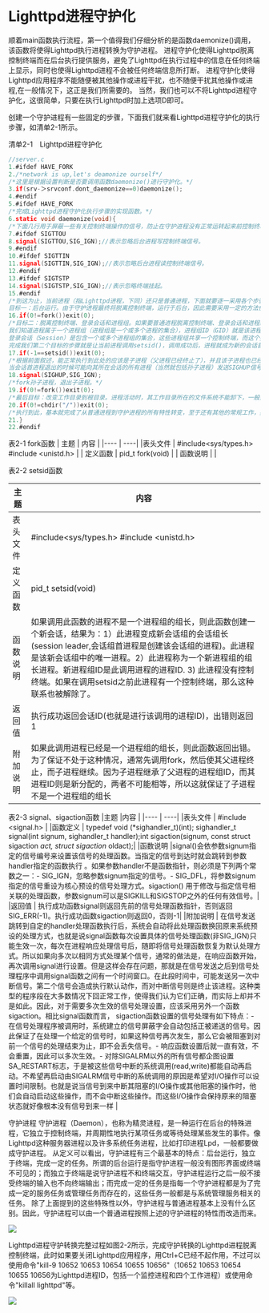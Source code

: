 # Lighttpd进程守护化
顺着main函数执行流程，第一个值得我们仔细分析的是函数daemonize()调用，该函数将使得Lighttpd执行进程转换为守护进程。
进程守护化使得Lighttpd脱离控制终端而在后台执行提供服务，避免了Lighttpd在执行过程中的信息在任何终端上显示，同时也使得Lighttpd进程不会被任何终端信息所打断。
进程守护化使得Lighttpd应用程序不能随便被其他操作或进程干扰，也不随便干扰其他操作或进程,在一般情况下，这正是我们所需要的。
当然，我们也可以不将Lighttpd进程守护化，这很简单，只要在执行Lighttpd时加上选项D即可。

创建一个守护进程有一些固定的步骤，下面我们就来看Lighttpd进程守护化的执行步骤，如清单2-1所示。

清单2-1　Lighttpd进程守护化
```c
//server.c
1.#ifdef HAVE_FORK
2./*network is up,let's deamonize ourself*/
/*这里是根据设置判断是否要调用函数daemonize()进行守护化。*/
3.if(srv-＞srvconf.dont_daemonize==0)daemonize();
4.#endif
5.#ifdef HAVE_FORK
/*完成Lighttpd进程守护化执行步骤的实现函数。*/
6.static void daemonize(void){
/*下面几行用于屏蔽一些有关控制终端操作的信号，防止在守护进程没有正常运转起来前控制终端受到干扰退出或挂起。*/
7.#ifdef SIGTTOU
8.signal(SIGTTOU,SIG_IGN);//表示忽略后台进程写控制终端信号。
9.#endif
10.#ifdef SIGTTIN
11.signal(SIGTTIN,SIG_IGN);//表示忽略后台进程读控制终端信号。
12.#endif
13.#ifdef SIGTSTP
14.signal(SIGTSTP,SIG_IGN);//表示忽略终端挂起。
15.#endif
/*到这为止，当前进程（指Lighttpd进程，下同）还只是普通进程，下面就要逐一采用各个步骤，使得当前进程逐步具备守护进程的各个特性，完成从普通进程到守护进程的转变。
目标一：后台运行。由于守护进程最终将脱离控制终端，运行于后台，因此需要采用一定的方法使得普通进程脱离控制终端，这个方法就是首先在普通进程中调用fork函数后，使父进程终止，让子进程继续执行，此时由于父进程先于子进程结束，使得子进程成为孤儿进程，因此自动被1号进程（init）收养。因为子进程是原父进程的完全复制，而子进程又将在后台执行，完成预期目标，这也就是的“脱壳”。*/
16.if(0!=fork())exit(0);
/*目标二：脱离控制终端、登录会话和进程组。如果要普通进程脱离控制终端、登录会话和进程组，不受它们的影响，一般使用setsid()设置新会话的首进程，则与原来的登录会话和进程组自动脱离。
我们知道进程属于一个进程组（进程组是一个或多个进程的集合），进程组ID（GID）就是该进程组组长进程的进程ID（PID），因此我们也就可以通过GID来识别组长进程。组长进程的存在与否并不关系到进程组的存在与否，也就是说，只要进程组中有一个进程存在，则该进程组就存在，这与其组长进程是否终止无关。
登录会话（Session）是包含一个或多个进程组的集合，这些进程组共享一个控制终端，而这个控制终端通常是创建第一个进程的登录终端，控制终端、登录会话和进程组通常是从父进程继承下来的。会话、进程组、进程与控制终端之间的关系如表2-1所示。
完成我们第二个目标的步骤就是让当前进程调用setsid()，调用成功后，进程就成为新的会话首进程（Session Leader）和新的进程组组长（新进程组ID为当前进程ID），并与原来的登录会话和进程组脱离，同时进程与原来的（如果存在）控制终端联系被脱离。*/
17.if(-1==setsid())exit(0);
/*根据前面叙述，能正常执行到此处的应该是子进程（父进程已经终止了），并且该子进程也已经脱离控制终端、原来的登录会话和进程组，似乎已经完成了从普通进程到守护进程的转换。事实上也是如此，简单的守护进程转换的确已经完成了，但是我们知道目前的该子进程是一个会话的首进程和进程组的组长进程，对于某些系统（如SVR4），当会话首进程打开一个尚未与任何会话相关联的终端设备时，此设备自动作为控制终端分配给该会话，这与守护进程不关联控制终端的特性不符合。因此，我们要采用不再让该子进程成为会话首进程的方式来禁止进程重新打开关联控制终端，方法就是再次调用fork函数，该fork函数执行后，子进程结束，孙子进程也不再是会话首进程，避免了会话再次关联到控制主终端。
当会话首进程退出的时候可能向其所在会话的所有进程（当然就包括孙子进程）发送SIGHUP信号，而SIGHUP信号的默认处理函数是结束进程。为了防止孙子进程意外结束，因此需要忽略SIGHUP信号（孙子进程也继承了这一点），直到子进程退出，孙子进程被启动进程(init)收养。*/＜/p＞
18.signal(SIGHUP,SIG_IGN);
/*fork孙子进程，退出子进程。*/
19.if(0!=fork())exit(0);
/*最后目标：改变工作目录到根目录。进程活动时，其工作目录所在的文件系统不能卸下，一般需要将工作目录改变到根目录，注意用户对此目录需要有读写权，防止超级用户卸载设备时系统报告设备忙。*/
20.if(0!=chdir("/"))exit(0);
/*执行到此，基本就完成了从普通进程到守护进程的所有特性转变，至于还有其他的常规工作，如关闭文件描述符，并重定向标准输入、输出和错误输出以及设置守护进程的文件权限创建掩码等，有的在此前就已经完成26或者针对Lighttpd本身就不需要那么做。*/
21.}
22.#endif
```
表2-1 fork函数
| 主题 | 内容 |
|---- | ----|
|表头文件 | #include<sys/types.h> #include <unistd.h> |
| 定义函数 | pid_t fork(void) |
| 函数说明 |  |


表2-2 setsid函数

| 主题 | 内容 |
|---- | ----|
|表头文件 | #include<sys/types.h> #include <unistd.h> |
| 定义函数 | pid_t setsid(void) |
| 函数说明 | 如果调用此函数的进程不是一个进程组的组长，则此函数创建一个新会话，结果为：1）此进程变成新会话组的会话组长(session leader,会话组首进程是创建该会话组的进程)。此进程是该新会话组中的唯一进程。2）此进程称为一个新进程组的组长进程。新进程组ID是此调用进程的进程ID. 3) 此进程没有控制终端。如果在调用setsid之前此进程有一个控制终端，那么这种联系也被解除了。 |
| 返回值 | 执行成功返回会话ID(也就是进行该调用的进程ID)，出错则返回1|
|附加说明 | 如果此调用进程已经是一个进程组的组长，则此函数返回出错。为了保证不处于这种情况，通常先调用fork，然后使其父进程终止，而子进程继续。因为子进程继承了父进程的进程组ID，而其进程ID则是新分配的，两者不可能相等，所以这就保证了子进程不是一个进程组的组长|


表2-3 signal、sigaction函数
|主题 |内容 |
|---- | ----|
|表头文件 | #include <signal.h> |
|函数定义 | typedef void (*sighandler_t)(int); sighandler_t signal(int signum, sighandler_t handler);int sigaction(signum, const struct sigaction *act, struct sigaction* oldact);|
|函数说明 |signal()会依参数signum指定的信号编号来设置该信号的处理函数。当指定的信号到达时就会跳转到参数handler指定的函数执行 。如果参数handler不是函数指针，则必须是下列两个常数之一：- SIG_IGN，忽略参数signum指定的信号。- SIG_DFL，将参数signum指定的信号重设为核心预设的信号处理方式。sigaction() 用于修改与指定信号相关联的处理函数，参数signum可以是SIGKILL和SIGSTOP之外的任何有效信号。| 
|返回值 | 执行成功函数signal则返回先前的信号处理函数指针，否则返回SIG_ERR(-1)。执行成功函数sigaction则返回0，否则-1|
|附加说明 | 在信号发送跳转到自定的handler处理函数执行后，系统会自动将此处理函数换回原来系统预设的处理方式，也就是说signal函数每次设置具体的信号处理函数(非SIG_IGN)只能生效一次，每次在进程响应处理信号后，随即将信号处理函数恢复为默认处理方式。所以如果向多次以相同方式处理某个信号，通常的做法是，在响应函数开始，再次调用signal进行设置。但是这样会存在问题，那就是在信号发送之后到信号处理程序中调用signal函数之间有一个时间窗口。在此段时间中，可能发送另一次中断信号。第二个信号会造成执行默认动作，而对中断信号则是终止该进程。这种类型的程序段在大多数情况下回正常工作，使得我们认为它们正确，而实际上却并不是如此。因此，对于需要多次生效的信号处理设置，应该采用另外一个函数sigaction。相比signal函数而言， sigaction函数设置的信号处理有如下特点：- 在信号处理程序被调用时，系统建立的信号屏蔽字会自动包括正被递送的信号。因此保证了在处理一个给定的信号时，如果这种信号再次发生，那么它会被阻塞到对前一个信号的处理结束为止，即不会丢失信号。- 响应函数设置后就一直有效，不会重置，因此可以多次生效。- 对除SIGALRM以外的所有信号都企图设置SA_RESTART标志，于是被这些信号中断的系统调用(read,write)都能自动再启动。不希望再启动由SIGALRM信号中断的系统调用的原因是希望对I/O操作可以设置时间限制。也就是说当信号到来中断其阻塞的I/O操作或其他阻塞的操作时，他们会自动启动这些操作，而不会中断这些操作。而这些I/O操作会保持原来的阻塞状态就好像根本没有信号到来一样 |

守护进程
守护进程（Daemon），也称为精灵进程，是一种运行在后台的特殊进程，它独立于控制终端，并周期性地执行某项任务或等待处理某些发生的事件。像Lighttpd这种服务器进程以及许多系统任务进程，比如打印进程Lpd，一般都要做成守护进程。
从定义可以看出，守护进程有三个最基本的特点：后台运行，独立于终端，完成一定的任务。所谓的后台运行是指守护进程一般没有图形界面或终端不可见的；而独立于终端是说守护进程不和终端交互，守护进程运行之后一般不接受终端的输入也不向终端输出；而完成一定的任务是指每一个守护进程都是为了完成一定的服务任务或管理任务而存在的，这些任务一般都是与系统管理服务相关的任务。
除了上面提到的这些特殊性以外，守护进程与普通进程基本上没有什么区别。因此，守护进程可以由一个普通进程按照上述的守护进程的特性而改造而来。

![](http://tiebapic.baidu.com/forum/w%3D580%3B/sign=b801f6e0deea15ce41eee001863b3bf3/3801213fb80e7becefdd9b84382eb9389b506b54.jpg)

Lighttpd进程守护转换完整过程如图2-2所示，完成守护转换的Lighttpd进程脱离控制终端，此时如果要关闭Lighttpd应用程序，用Ctrl+C已经不起作用，不过可以使用命令"kill-9 10652 10653 10654 10655 10656"（10652 10653 10654 10655 10656为Lighttpd进程ID，包括一个监控进程和四个工作进程）或使用命令"killall lighttpd"等。

![](http://tiebapic.baidu.com/forum/w%3D580/sign=920e99ce143b5bb5bed720f606d2d523/f901c87b02087bf4b0ebcf8ce5d3572c10dfcfe2.jpg)


